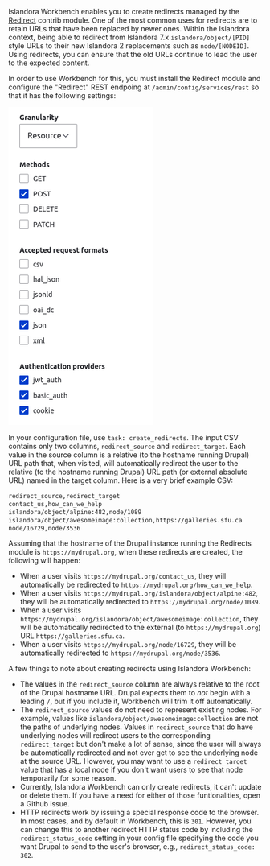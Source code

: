 Islandora Workbench enables you to create redirects managed by the [Redirect](https://www.drupal.org/project/redirect) contrib module. One of the most common uses for redirects are to retain URLs that have been replaced by newer ones. Within the Islandora context, being able to redirect from Islandora 7.x `islandora/object/[PID]` style URLs to their new Islandora 2 replacements such as `node/[NODEID]`. Using redirects, you can ensure that the old URLs continue to lead the user to the expected content.

In order to use Workbench for this, you must install the Redirect module and configure the "Redirect" REST endpoing at `/admin/config/services/rest` so that it has the following settings:

![Redirect REST endpoint settings](images/redirect_rest_configs.png)

In your configuration file, use `task: create_redirects`. The input CSV contains only two columns, `redirect_source` and `redirect_target`. Each value in the source column is a relative (to the hostname running Drupal) URL path that, when visited, will automatically redirect the user to the relative (to the hostname running Drupal) URL path (or external absolute URL) named in the target column. Here is a very brief example CSV:

```
redirect_source,redirect_target
contact_us,how_can_we_help
islandora/object/alpine:482,node/1089
islandora/object/awesomeimage:collection,https://galleries.sfu.ca
node/16729,node/3536
```

Assuming that the hostname of the Drupal instance running the Redirects module is `https://mydrupal.org`, when these redirects are created, the following will happen:

- When a user visits `https://mydrupal.org/contact_us`, they will automatically be redirected to `https://mydrupal.org/how_can_we_help`.
- When a user visits `https://mydrupal.org/islandora/object/alpine:482`, they will be automatically redirected to `https://mydrupal.org/node/1089`.
- When a user visits `https://mydrupal.org/islandora/object/awesomeimage:collection`, they will be automatically redirected to the external (to `https://mydrupal.org`) URL `https://galleries.sfu.ca`.
- When a user visits `https://mydrupal.org/node/16729`, they will be automatically redirected to `https://mydrupal.org/node/3536`.

A few things to note about creating redirects using Islandora Workbench:

- The values in the `redirect_source` column are always relative to the root of the Drupal hostname URL. Drupal expects them to *not* begin with a leading `/`, but if you include it, Workbench will trim it off automatically.
- The `redirect_source` values do not need to represent existing nodes. For example, values like `islandora/object/awesomeimage:collection` are not the paths of underlying nodes. Values in `redirect_source` that do have underlying nodes will redirect users to the corresponding `redirect_target` but don't make a lot of sense, since the user will always be automatically redirected and not ever get to see the underlying node at the source URL. However, you may want to use a `redirect_target` value that has a local node if you don't want users to see that node temporarily for some reason.
- Currently, Islandora Workbench can only create redirects, it can't update or delete them. If you have a need for either of those funtionalities, open a Github issue.
- HTTP redirects work by issuing a special response code to the browser. In most cases, and by default in Workbench, this is `301`. However, you can change this to another redirect HTTP status code by including the `redirect_status_code` setting in your config file specifying the code you want Drupal to send to the user's browser, e.g., `redirect_status_code: 302`.

